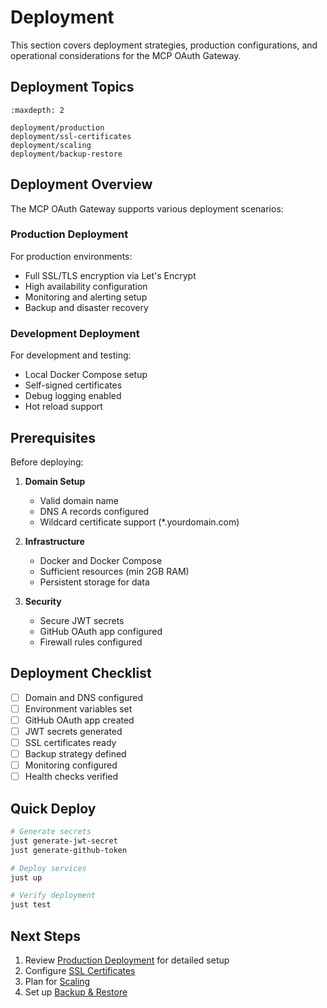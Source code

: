 # Deployment

This section covers deployment strategies, production configurations, and operational considerations for the MCP OAuth Gateway.

## Deployment Topics

```{toctree}
:maxdepth: 2

deployment/production
deployment/ssl-certificates
deployment/scaling
deployment/backup-restore
```

## Deployment Overview

The MCP OAuth Gateway supports various deployment scenarios:

### Production Deployment

For production environments:
- Full SSL/TLS encryption via Let's Encrypt
- High availability configuration
- Monitoring and alerting setup
- Backup and disaster recovery

### Development Deployment

For development and testing:
- Local Docker Compose setup
- Self-signed certificates
- Debug logging enabled
- Hot reload support

## Prerequisites

Before deploying:

1. **Domain Setup**
   - Valid domain name
   - DNS A records configured
   - Wildcard certificate support (*.yourdomain.com)

2. **Infrastructure**
   - Docker and Docker Compose
   - Sufficient resources (min 2GB RAM)
   - Persistent storage for data

3. **Security**
   - Secure JWT secrets
   - GitHub OAuth app configured
   - Firewall rules configured

## Deployment Checklist

- [ ] Domain and DNS configured
- [ ] Environment variables set
- [ ] GitHub OAuth app created
- [ ] JWT secrets generated
- [ ] SSL certificates ready
- [ ] Backup strategy defined
- [ ] Monitoring configured
- [ ] Health checks verified

## Quick Deploy

```bash
# Generate secrets
just generate-jwt-secret
just generate-github-token

# Deploy services
just up

# Verify deployment
just test
```

## Next Steps

1. Review [Production Deployment](deployment/production.md) for detailed setup
2. Configure [SSL Certificates](deployment/ssl-certificates.md)
3. Plan for [Scaling](deployment/scaling.md)
4. Set up [Backup & Restore](deployment/backup-restore.md)